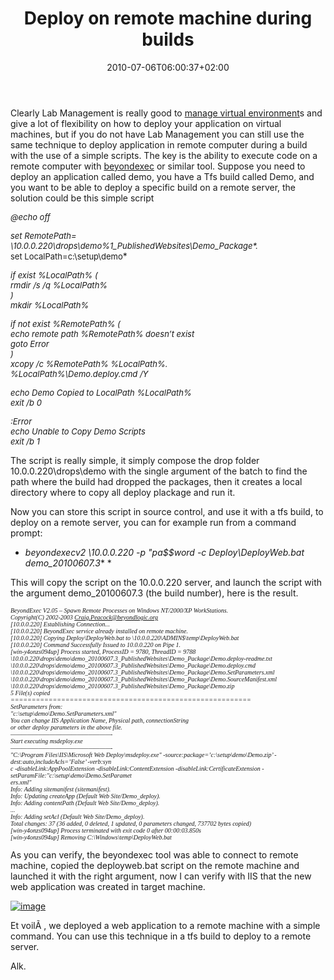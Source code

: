 ﻿---
title: "Deploy on remote machine during builds"
description: ""
date: 2010-07-06T06:00:37+02:00
draft: false
tags: [ASPNET]
categories: [ASPNET,Tools and library]
---
Clearly Lab Management is really good to [manage virtual environment](http://www.codewrecks.com/blog/index.php/2010/06/29/deploy-a-solution-and-a-database-in-a-lab-management-virtual-environment/)s and give a lot of flexibility on how to deploy your application on virtual machines, but if you do not have Lab Management you can still use the same technique to deploy application in remote computer during a build with the use of a simple scripts. The key is the ability to execute code on a remote computer with [beyondexec](http://www.beyondlogic.org/solutions/remoteprocess/BeyondExec.htm) or similar tool. Suppose you need to deploy an application called demo, you have a Tfs build called Demo, and you want to be able to deploy a specific build on a remote server, the solution could be this simple script

*<font size="2">@echo off</font>*

*<font size="2">set RemotePath= \\10.0.0.220\drops\demo\%1\_PublishedWebsites\Demo_Package\*.*       <br>set LocalPath=c:\setup\demo</font>*

*<font size="2">if exist %LocalPath% (       <br>rmdir /s /q %LocalPath%        <br>)        <br>mkdir %LocalPath%</font>*

*<font size="2">if not exist %RemotePath% (       <br>echo remote path %RemotePath% doesn&#8217;t exist        <br>goto Error        <br>)</font>*  
*<font size="2">xcopy /c %RemotePath% %LocalPath%\.       <br>%LocalPath%\Demo.deploy.cmd /Y</font>*

*<font size="2">echo Demo Copied to LocalPath %LocalPath%       <br>exit /b 0</font>*

*<font size="2">:Error       <br>echo Unable to Copy Demo Scripts        <br>exit /b 1</font>*

The script is really simple, it simply compose the drop folder 10.0.0.220\drops\demo with the single argument of the batch to find the path where the build had dropped the packages, then it creates a local directory where to copy all deploy plackage and run it.

Now you can store this script in source control, and use it with a tfs build, to deploy on a remote server, you can for example run from a command prompt:

* **beyondexecv2 \\10.0.0.220 -p "pa$$word* -c Deploy\DeployWeb.bat demo\_20100607.3** *

This will copy the script on the 10.0.0.220 server, and launch the script with the argument demo\_20100607.3 (the build number), here is the result.

*<font size="1" face="Consolas">BeyondExec V2.05 &#8211; Spawn Remote Processes on Windows NT/2000/XP WorkStations.       <br>Copyright(C) 2002-2003 Craig.Peacock@beyondlogic.org        <br>[10.0.0.220] Establishing Connection...        <br>[10.0.0.220] BeyondExec service already installed on remote machine.        <br>[10.0.0.220] Copying Deploy\DeployWeb.bat to \\10.0.0.220\ADMIN$\temp\DeployWeb.bat        <br>[10.0.0.220] Command Successfully Issued to 10.0.0.220 on Pipe 1.        <br>[win-y4onzs094up] Process started, ProcessID = 9780, ThreadID = 9788        <br>\\10.0.0.220\drops\demo\demo_20100607.3\_PublishedWebsites\Demo_Package\Demo.deploy-readme.txt        <br>\\10.0.0.220\drops\demo\demo_20100607.3\_PublishedWebsites\Demo_Package\Demo.deploy.cmd        <br>\\10.0.0.220\drops\demo\demo_20100607.3\_PublishedWebsites\Demo_Package\Demo.SetParameters.xml        <br>\\10.0.0.220\drops\demo\demo_20100607.3\_PublishedWebsites\Demo_Package\Demo.SourceManifest.xml        <br>\\10.0.0.220\drops\demo\demo_20100607.3\_PublishedWebsites\Demo_Package\Demo.zip        <br>5 File(s) copied        <br>=========================================================        <br>SetParameters from:        <br>&quot;c:\setup\demo\Demo.SetParameters.xml&quot;        <br>You can change IIS Application Name, Physical path, connectionString        <br>or other deploy parameters in the above file.        <br>&#8212;&#8212;&#8212;&#8212;&#8212;&#8212;&#8212;&#8212;&#8212;&#8212;&#8212;&#8212;&#8212;&#8212;&#8212;&#8212;&#8212;&#8212;-        <br> Start executing msdeploy.exe        <br>&#8212;&#8212;&#8212;&#8212;&#8212;&#8212;&#8212;&#8212;&#8212;&#8212;&#8212;&#8212;&#8212;&#8212;&#8212;&#8212;&#8212;&#8212;-        <br> &quot;C:\Program Files\IIS\Microsoft Web Deploy\\msdeploy.exe&quot; -source:package=&#8217;c:\setup\demo\Demo.zip&#8217; -dest:auto,includeAcls=&#8217;False&#8217; -verb:syn        <br>c -disableLink:AppPoolExtension -disableLink:ContentExtension -disableLink:CertificateExtension -setParamFile:&quot;c:\setup\demo\Demo.SetParamet        <br>ers.xml&quot;        <br>Info: Adding sitemanifest (sitemanifest).        <br>Info: Updating createApp (Default Web Site/Demo_deploy).        <br>Info: Adding contentPath (Default Web Site/Demo_deploy).        <br>...        <br>Info: Adding setAcl (Default Web Site/Demo_deploy).        <br>Total changes: 37 (36 added, 0 deleted, 1 updated, 0 parameters changed, 737702 bytes copied)        <br>[win-y4onzs094up] Process terminated with exit code 0 after 00:00:03.850s        <br>[win-y4onzs094up] Removing C:\Windows\temp\DeployWeb.bat</font>*

As you can verify, the beyondexec tool was able to connect to remote machine, copied the deployweb.bat script on the remote machine and launched it with the right argument, now I can verify with IIS that the new web application was created in target machine.

[![image](https://www.codewrecks.com/blog/wp-content/uploads/2010/07/image_thumb9.png "image")](https://www.codewrecks.com/blog/wp-content/uploads/2010/07/image9.png)

Et voilÃ , we deployed a web application to a remote machine with a simple command. You can use this technique in a tfs build to deploy to a remote server.

Alk.
